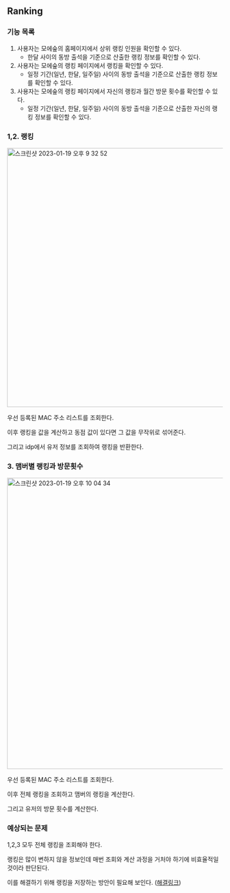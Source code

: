 ## Ranking

### 기능 목록

1. 사용자는 모에숲의 홈페이지에서 상위 랭킹 인원을 확인할 수 있다.
    + 한달 사이의 동방 출석을 기준으로 산출한 랭킹 정보를 확인할 수 있다.
2. 사용자는 모에숲의 랭킹 페이지에서 랭킹을 확인할 수 있다.
    + 일정 기간(일년, 한달, 일주일) 사이의 동방 출석을 기준으로 산출한 랭킹 정보를 확인할 수 있다.
3. 사용자는 모에숲의 랭킹 페이지에서 자신의 랭킹과 월간 방문 횟수를 확인할 수 있다.
    + 일정 기간(일년, 한달, 일주일) 사이의 동방 출석을 기준으로 산출한 자신의 랭킹 정보를 확인할 수 있다.


### 1,2. 랭킹

<img width="605" alt="스크린샷 2023-01-19 오후 9 32 52" src="https://user-images.githubusercontent.com/102807742/213443871-5a831442-590e-43ec-8ecd-42e62a683e74.png">

우선 등록된 MAC 주소 리스트를 조회한다.

이후 랭킹을 값을 계산하고 동점 값이 있다면 그 값을 무작위로 섞어준다.

그리고 idp에서 유저 정보를 조회하여 랭킹을 반환한다.

### 3. 맴버별 랭킹과 방문횟수

<img width="680" alt="스크린샷 2023-01-19 오후 10 04 34" src="https://user-images.githubusercontent.com/102807742/213450042-37a4266c-cb8b-454e-bdad-4983b1c6e2f7.png">

우선 등록된 MAC 주소 리스트를 조회한다.

이후 전체 랭킹을 조회하고 맴버의 랭킹을 계산한다.

그리고 유저의 방문 횟수를 계산한다.

### 예상되는 문제

1,2,3 모두 전체 랭킹을 조회해야 한다.

랭킹은 많이 변하지 않을 정보인데 매번 조회와 계산 과정을 거처야 하기에 비효율적일 것이라 판단된다.

이를 해결하기 위해 랭킹을 저장하는 방안이 필요해 보인다. ([해결링크](https://github.com/belljun3395/econovation-foreset-iptimeAPI/blob/main/docs/problem/%EB%9E%AD%ED%82%B9%EA%B4%80%EB%A0%A8%EB%AC%B8%EC%A0%9C.md))
